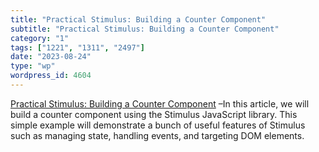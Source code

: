 ```yaml
---
title: "Practical Stimulus: Building a Counter Component"
subtitle: "Practical Stimulus: Building a Counter Component"
category: "1"
tags: ["1221", "1311", "2497"]
date: "2023-08-24"
type: "wp"
wordpress_id: 4604
---
```

[ Practical Stimulus: Building a Counter Component]( https://www.akshaykhot.com/build-counter-component-in-stimulus/?ref=akshays-blog-newsletter) –In this article, we will build a counter component using the Stimulus JavaScript library. This simple example will demonstrate a bunch of useful features of Stimulus such as managing state, handling events, and targeting DOM elements.